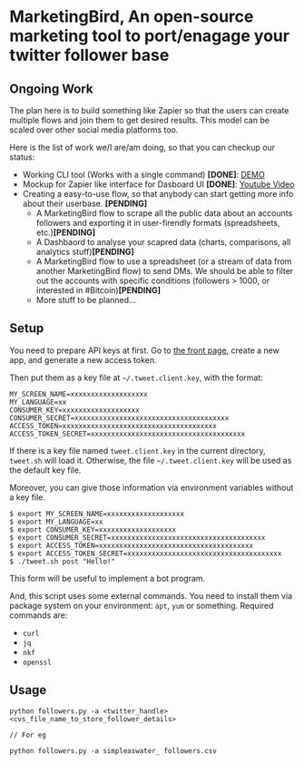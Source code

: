 # MarketingBird, An open-source marketing tool to port/enagage your twitter follower base

## Ongoing Work

The plan here is to build something like Zapier so that the users can create multiple flows and join them to get desired results.
This model can be scaled over other social media platforms too.

Here is the list of work we/I are/am doing, so that you can checkup our status:  

- Working CLI tool (Works with a single command) **[DONE]**: [DEMO](https://github.com/balajis/twitter-export/issues/1#issuecomment-643811801)
- Mockup for Zapier like interface for Dasboard UI **[DONE]**: [Youtube Video](https://youtu.be/16cJlX578gs)
- Creating a easy-to-use flow, so that anybody can start getting more info about their userbase. **[PENDING]**
  - A MarketingBird flow to scrape all the public data about an accounts followers and exporting it in user-firendly formats (spreadsheets, etc.)**[PENDING]**
  - A Dashbaord to analyse your scapred data (charts, comparisons, all analytics stuff)**[PENDING]**
  - A MarketingBird flow to use a spreadsheet (or a stream of data from another MarketingBird flow) to send DMs. We should be able to filter out the accounts with specific conditions (followers > 1000, or interested in #Bitcoin)**[PENDING]**
  - More stuff to be planned...


## Setup

You need to prepare API keys at first.
Go to [the front page](https://apps.twitter.com/), create a new app, and generate a new access token.

Then put them as a key file at `~/.tweet.client.key`, with the format:

```
MY_SCREEN_NAME=xxxxxxxxxxxxxxxxxxx
MY_LANGUAGE=xx
CONSUMER_KEY=xxxxxxxxxxxxxxxxxxx
CONSUMER_SECRET=xxxxxxxxxxxxxxxxxxxxxxxxxxxxxxxxxxxxxx
ACCESS_TOKEN=xxxxxxxxxxxxxxxxxxxxxxxxxxxxxxxxxxxxxx
ACCESS_TOKEN_SECRET=xxxxxxxxxxxxxxxxxxxxxxxxxxxxxxxxxxxxxx
```

If there is a key file named `tweet.client.key` in the current directory, `tweet.sh` will load it.
Otherwise, the file `~/.tweet.client.key` will be used as the default key file.

Moreover, you can give those information via environment variables without a key file.

```
$ export MY_SCREEN_NAME=xxxxxxxxxxxxxxxxxxx
$ export MY_LANGUAGE=xx
$ export CONSUMER_KEY=xxxxxxxxxxxxxxxxxxx
$ export CONSUMER_SECRET=xxxxxxxxxxxxxxxxxxxxxxxxxxxxxxxxxxxxxx
$ export ACCESS_TOKEN=xxxxxxxxxxxxxxxxxxxxxxxxxxxxxxxxxxxxxx
$ export ACCESS_TOKEN_SECRET=xxxxxxxxxxxxxxxxxxxxxxxxxxxxxxxxxxxxxx
$ ./tweet.sh post "Hello!"
```

This form will be useful to implement a bot program.

And, this script uses some external commands.
You need to install them via package system on your environment: `apt`, `yum` or something.
Required commands are:

- `curl`
- `jq`
- `nkf`
- `openssl`

## Usage

```
python followers.py -a <twitter_handle> <cvs_file_name_to_store_follower_details>

// For eg

python followers.py -a simpleaswater_ followers.csv
```
